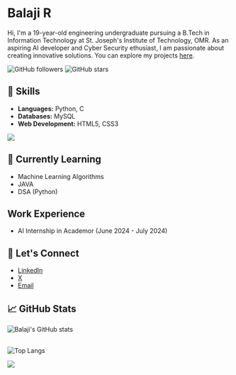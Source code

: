 # Balaji R

Hi, I'm a 19-year-old engineering undergraduate pursuing a B.Tech in Information Technology at St. Joseph's Institute of Technology, OMR. As an aspiring AI developer and Cyber Security ethusiast, I am passionate about creating innovative solutions. You can explore my projects [here](#).

![GitHub followers](https://img.shields.io/github/followers/CodeExplorer-23?label=Follow&style=social) ![GitHub stars](https://img.shields.io/github/stars/your-github-username?affiliations=OWNER%2CCOLLABORATOR%2CORGANIZATION_MEMBER&style=social)

## 🔧 Skills
- **Languages:** Python, C
- **Databases:** MySQL
- **Web Development:** HTML5, CSS3

<p align="left">
  <a href="https://skillicons.dev">
    <img src="https://skillicons.dev/icons?i=python,c,mysql,html,css" />
  </a>
</p>

## 🌱 Currently Learning
- Machine Learning Algorithms
- JAVA
- DSA (Python)

## Work Experience
- AI Internship in Academor (June 2024 - July 2024)

## 💬 Let's Connect
- [LinkedIn](https://www.linkedin.com/in/balaji-ramu-437b51290/)
- [X](https://x.com/r_balaji242005)
- [Email](mailto:balajiramu23@gmail.com)

## 📈 GitHub Stats
![Balaji's GitHub stats](https://github-readme-stats.vercel.app/api?username=CodeExplorer-23&show_icons=true&theme=radical)<br>
<br>

![Top Langs](https://github-readme-stats.vercel.app/api/top-langs/?username=CodeExplorer-23&layout=compact)

![](https://komarev.com/ghpvc/?username=CodeExplorer-23&color=red)
